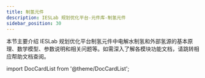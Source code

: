 ```yaml
---
title: 制氢元件
description: IESLab 规划优化平台-元件库-制氢元件
sidebar_position: 30
---
```


本节主要介绍 IESLab 规划优化平台制氢元件中电解水制氢和外部氢源的基本原理、数学模型、参数说明和相关问题等。如需深入了解各模块功能文档，请跳转相应帮助文档查阅。


import DocCardList from '@theme/DocCardList';

<DocCardList />